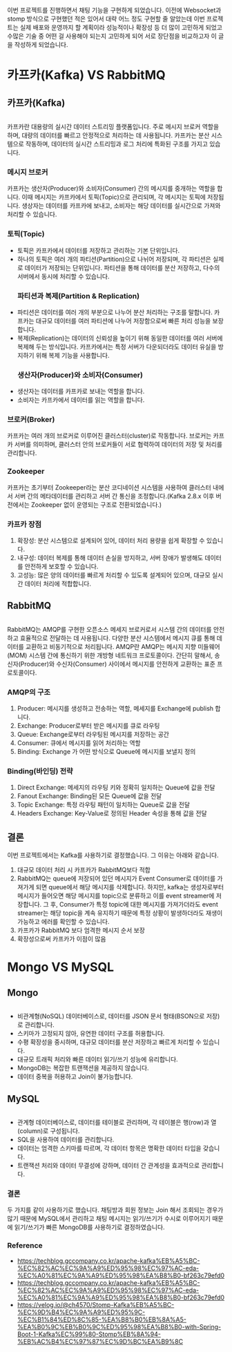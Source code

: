 <p>이번 프로젝트를 진행하면서 채팅 기능을 구현하게 되었습니다. 이전에 Websocket과 stomp 방식으로 구현했던 적은 있어서 대략 어느 정도 구현할 줄 알았는데 이번 프로젝트는 실제 배포와 운영까지 할 계획이라 성능적이나 확장성 등 더 많이 고민하게 되었고 수많은 기술 중 어떤 걸 사용해야 되는지 고민하게 되어 서로 장단점을 비교하고자 이 글을 작성하게 되었습니다.</p>
<h1 id="카프카kafka-vs-rabbitmq">카프카(Kafka) VS RabbitMQ</h1>
<h2 id="카프카kafka">카프카(Kafka)</h2>
<p><img alt="" src="https://velog.velcdn.com/images/sunnamgung8/post/750076bd-e85b-4e5c-a390-f23b066268f8/image.png" /></p>
<p>카프카란 대용량의 실시간 데이터 스트리밍 플랫폼입니다. 주로 메시지 브로커 역할을 하며, 대량의 데이터를 빠르고 안정적으로 처리하는 데 사용됩니다. 카프카는 분산 시스템으로 작동하며, 데이터의 실시간 스트리밍과 로그 처리에 특화된 구조를 가지고 있습니다.</p>
<h3 id="메시지-브로커">메시지 브로커</h3>
<p>카프카는 생산자(Producer)와 소비자(Consumer) 간의 메시지를 중개하는 역할을 합니다. 이때 메시지는 카프카에서 토픽(Topic)으로 관리되며, 각 메시지는 토픽에 저장됩니다. 생상자는 데이터를 카프카에 보내고, 소비자는 해당 데이터를 실시간으로 가져와 처리할 수 있습니다.</p>
<h3 id="토픽topic">토픽(Topic)</h3>
<ul>
<li>토픽은 카프카에서 데이터를 저장하고 관리하는 기본 단위입니다.</li>
<li>하나의 토픽은 여러 개의 파티션(Partition)으로 나뉘어 저장되며, 각 파티션은 실제로 데이터가 저장되는 단위입니다. 파티션을 통해 데이터를 분산 저장하고, 다수의 서버에서 동시에 처리할 수 있습니다.<h3 id="파티션과-복제partition--replication">파티션과 복제(Partition &amp; Replication)</h3>
</li>
<li>파티션은 데이터를 여러 개의 부분으로 나누어 분산 처리하는 구조를 말합니다. 카프카는 대규모 데이터를 여러 파티션에 나누어 저장함으로써 빠른 처리 성능을 보장합니다.</li>
<li>복제(Replication)는 데이터의 신뢰성을 높이기 위해 동일한 데이터를 여러 서버에 복제해 두는 방식입니다. 카프카에서는 특정 서버가 다운되더라도 데이터 유실을 방지하기 위해 복제 기능을 사용합니다.<h3 id="생산자producer와-소비자consumer">생산자(Producer)와 소비자(Consumer)</h3>
</li>
<li>생산자는 데이터를 카프카로 보내는 역할을 합니다.</li>
<li>소비자는 카프카에서 데이터를 읽는 역할을 합니다.</li>
</ul>
<h3 id="브로커broker">브로커(Broker)</h3>
<p>카프카는 여러 개의 브로커로 이루어진 클러스터(cluster)로 작동합니다. 브로커는 카프카 서버를 의미하며, 클러스터 안의 브로커들이 서로 협력하여 데이터의 저장 및 처리를 관리합니다. </p>
<h3 id="zookeeper">Zookeeper</h3>
<p>카프카는 초기부터 Zookeeper라는 분산 코디네이션 시스템을 사용하여 클러스터 내에서 서버 간의 메타데이터를 관리하고 서버 간 통신을 조정합니다.(Kafka 2.8.x 이후 버전에서는 Zookeeper 없이 운영되는 구조로 전환되었습니다.)</p>
<h3 id="카프카-장점">카프카 장점</h3>
<ol>
<li>확장성: 분산 시스템으로 설계되어 있어, 데이터 처리 용량을 쉽게 확장할 수 있습니다.</li>
<li>내구성: 데이터 복제를 통해 데이터 손실을 방지하고, 서버 장애가 발생해도 데이터를 안전하게 보호할 수 있습니다.</li>
<li>고성능: 많은 양의 데이터를 빠르게 처리할 수 있도록 설계되어 있으며, 대규모 실시간 데이터 처리에 적합합니다.</li>
</ol>
<h2 id="rabbitmq">RabbitMQ</h2>
<p><img alt="" src="https://velog.velcdn.com/images/sunnamgung8/post/988f88bd-7e1a-4f01-9a44-f39a3c9e51b8/image.png" /></p>
<p>RabbitMQ는 AMQP를 구현한 오픈소스 메세지 브로커로서 시스템 간의 데이터를 안전하고 효율적으로 전달하는 데 사용됩니다. 다양한 분산 시스템에서 메시지 큐를 통해 데이터를 교환하고 비동기적으로 처리됩니다.
AMQP란
AMQP는 메시지 지향 미들웨어(MOM) 시스템 간에 통신하기 위한 개방형 네트워크 프로토콜이다. 간단히 말해서, 송신자(Producer)와 수신자(Consumer) 사이에서 메시지를 안전하게 교환하는 표준 프로토콜이다.</p>
<h3 id="amqp의-구조">AMQP의 구조</h3>
<ol>
<li>Producer: 메시지를 생성하고 전송하는 역할, 메세지를 Exchange에 publish 합니다.</li>
<li>Exchange: Producer로부터 받은 메시지를 큐로 라우팅</li>
<li>Queue: Exchange로부터 라우팅된 메시지를 저장하는 공간</li>
<li>Consumer: 큐에서 메시지를 읽어 처리하는 역할</li>
<li>Binding: Exchange 가 어떤 방식으로 Queue에 메시지를 보낼지 정의</li>
</ol>
<h3 id="binding바인딩-전략">Binding(바인딩) 전략</h3>
<ol>
<li>Direct Exchange: 메세지의 라우팅 키와 정확히 일치하는 Queue에 값을 전달</li>
<li>Fanout Exchange: Binding된 모든 Queue에 값을 전달</li>
<li>Topic Exchange: 특정 라우팅 패턴이 일치하는 Queue로 값을 전달</li>
<li>Headers Exchange: Key-Value로 정의된 Header 속성을 통해 값을 전달</li>
</ol>
<h2 id="결론">결론</h2>
<p>이번 프로젝트에서는 Kafka를 사용하기로 결정했습니다. 그 이유는 아래와 같습니다.</p>
<ol>
<li>대규모 데이터 처리 시 카프카가 RabbitMQ보다 적합</li>
<li>RabbitMQ는 queue에 저장되어 있던 메시지가 Event Consumer로 데이터를 가져가게 되면 queue에서 해당 메시지를 삭제합니다.  하지만, kafka는 생성자로부터 메시지가 들어오면 해당 메시지를 topic으로 분류하고 이를 event streamer에 저장합니다. 그 후, Consumer가 특정 topic에 대한 메시지를 가져가더라도 event streamer는 해당 topic을 계속 유지하기 때문에 특정 상황이 발생하더라도 재생이 가능하고 에러를 확인할 수 있습니다.</li>
<li>카프카가 RabbitMQ 보다 엄격한 메시지 순서 보장</li>
<li>확장성으로써 카프카가 이점이 많음</li>
</ol>
<h1 id="mongo-vs-mysql">Mongo VS MySQL</h1>
<h2 id="mongo">Mongo</h2>
<p><img alt="" src="https://velog.velcdn.com/images/sunnamgung8/post/5efc3867-04d5-40a5-b821-665eddde4c57/image.png" /></p>
<ul>
<li>비관계형(NoSQL) 데이터베이스로, 데이터를 JSON 문서 형태(BSON으로 저장)로 관리합니다.</li>
<li>스키마가 고정되지 않아, 유연한 데이터 구조를 허용합니다.</li>
<li>수평 확장성을 중시하며, 대규모 데이터를 분산 저장하고 빠르게 처리할 수 있습니다.</li>
<li>대규모 트래픽 처리와 빠른 데이터 읽기/쓰기 성능에 유리합니다.</li>
<li>MongoDB는 복잡한 트랜잭션을 제공하지 않습니다.</li>
<li>데이터 중복을 허용하고 Join이 불가능합니다.</li>
</ul>
<h2 id="mysql">MySQL</h2>
<p><img alt="" src="https://velog.velcdn.com/images/sunnamgung8/post/236e7f29-7cae-4fd8-83ba-5c3fcbdcd546/image.png" /></p>
<ul>
<li>관계형 데이터베이스로, 데이터를 테이블로 관리하며, 각 테이블은 행(row)과 열(column)로 구성됩니다.</li>
<li>SQL을 사용하여 데이터를 관리합니다.</li>
<li>데이터는 엄격한 스키마를 따르며, 각 데이터 항목은 명확한 데이터 타입을 갖습니다.</li>
<li>트랜잭션 처리와 데이터 무결성에 강하며, 데이터 간 관계성을 효과적으로 관리합니다.</li>
</ul>
<h3 id="결론-1">결론</h3>
<p>두 가지를 같이 사용하기로 했습니다. 채팅방과 회원 정보는 Join 해서 조회되는 경우가 많기 때문에 MySQL에서 관리하고 채팅 메시지는 읽기/쓰기가 수시로 이루어지기 때문에 읽기/쓰기가 빠른 MongoDB를 사용하기로 결정하였습니다.</p>
<h3 id="reference">Reference</h3>
<ul>
<li><a href="https://techblog.gccompany.co.kr/apache-kafka%EB%A5%BC-%EC%82%AC%EC%9A%A9%ED%95%98%EC%97%AC-eda-%EC%A0%81%EC%9A%A9%ED%95%98%EA%B8%B0-bf263c79efd0">https://techblog.gccompany.co.kr/apache-kafka%EB%A5%BC-%EC%82%AC%EC%9A%A9%ED%95%98%EC%97%AC-eda-%EC%A0%81%EC%9A%A9%ED%95%98%EA%B8%B0-bf263c79efd0</a></li>
<li><a href="https://techblog.gccompany.co.kr/apache-kafka%EB%A5%BC-%EC%82%AC%EC%9A%A9%ED%95%98%EC%97%AC-eda-%EC%A0%81%EC%9A%A9%ED%95%98%EA%B8%B0-bf263c79efd0">https://techblog.gccompany.co.kr/apache-kafka%EB%A5%BC-%EC%82%AC%EC%9A%A9%ED%95%98%EC%97%AC-eda-%EC%A0%81%EC%9A%A9%ED%95%98%EA%B8%B0-bf263c79efd0</a></li>
<li><a href="https://velog.io/@ch4570/Stomp-Kafka%EB%A5%BC-%EC%9D%B4%EC%9A%A9%ED%95%9C-%EC%B1%84%ED%8C%85-%EA%B8%B0%EB%8A%A5-%EA%B0%9C%EB%B0%9C%ED%95%98%EA%B8%B0-with-Spring-Boot-1-Kafka%EC%99%80-Stomp%EB%8A%94-%EB%AC%B4%EC%97%87%EC%9D%BC%EA%B9%8C">https://velog.io/@ch4570/Stomp-Kafka%EB%A5%BC-%EC%9D%B4%EC%9A%A9%ED%95%9C-%EC%B1%84%ED%8C%85-%EA%B8%B0%EB%8A%A5-%EA%B0%9C%EB%B0%9C%ED%95%98%EA%B8%B0-with-Spring-Boot-1-Kafka%EC%99%80-Stomp%EB%8A%94-%EB%AC%B4%EC%97%87%EC%9D%BC%EA%B9%8C</a></li>
</ul>